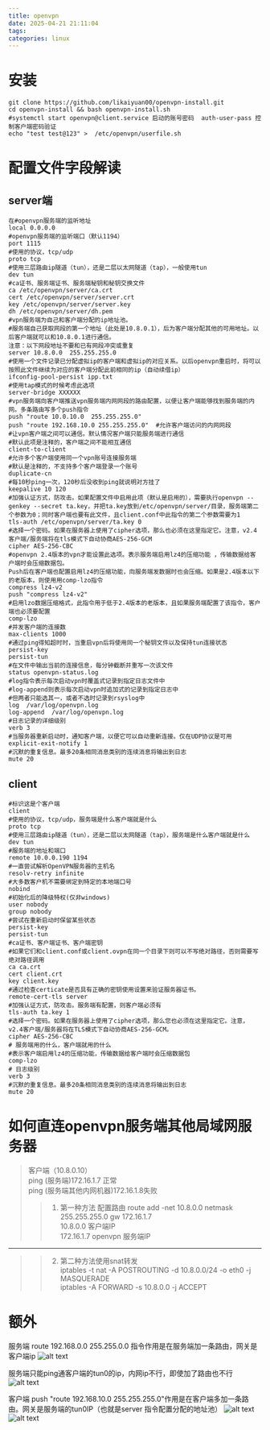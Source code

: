 ```yaml
---
title: openvpn
date: 2025-04-21 21:11:04
tags:
categories: linux
---
```

# 安装
```shell
git clone https://github.com/likaiyuan00/openvpn-install.git
cd openvpn-install && bash openvpn-install.sh
#systemctl start openvpn@client.service 启动的账号密码  auth-user-pass 控制客户端密码验证
echo "test test@123" >  /etc/openvpn/userfile.sh
```

# 配置文件字段解读
## server端
```config
在#openvpn服务端的监听地址
local 0.0.0.0
#openvpn服务端的监听端口（默认1194）
port 1115
#使用的协议，tcp/udp
proto tcp
#使用三层路由ip隧道（tun），还是二层以太网隧道（tap），一般使用tun
dev tun
#ca证书、服务端证书、服务端秘钥和秘钥交换文件
ca /etc/openvpn/server/ca.crt
cert /etc/openvpn/server/server.crt
key /etc/openvpn/server/server.key
dh /etc/openvpn/server/dh.pem
#vpn服务端为自己和客户端分配的ip地址池。
#服务端自己获取网段的第一个地址（此处是10.8.0.1），后为客户端分配其他的可用地址。以后客户端就可以和10.8.0.1进行通信。
注意：以下网段地址不要和已有网段冲突或重复
server 10.8.0.0  255.255.255.0
#使用一个文件记录已分配虚拟ip的客户端和虚拟ip的对应关系。以后openvpn重启时，将可以按照此文件继续为对应的客户端分配此前相同的ip（自动续借ip）
ifconfig-pool-persist ipp.txt
#使用tap模式的时候考虑此选项
server-bridge XXXXXX
#vpn服务端向客户端推送vpn服务端内网网段的路由配置，以便让客户端能够找到服务端的内网。多条路由写多个push指令
push "route 10.0.10.0  255.255.255.0"
push "route 192.168.10.0 255.255.255.0"  #允许客户端访问的内网网段
#让vpn客户端之间可以通信。默认情况客户端只能服务端进行通信
#默认此项是注释的，客户端之间不能相互通信
client-to-client
#允许多个客户端使用同一个vpn账号连接服务端
#默认是注释的，不支持多个客户端登录一个账号
duplicate-cn
#每10秒ping一次，120秒后没收到ping就说明对方挂了
keepalive 10 120
#加强认证方式，防攻击。如果配置文件中启用此项（默认是启用的），需要执行openvpn --genkey --secret ta.key，并把ta.key放到/etc/openvpn/server/目录，服务端第二个参数为0；同时客户端也要有此文件，且client.conf中此指令的第二个参数需要为1
tls-auth /etc/openvpn/server/ta.key 0
#选择一个密码。如果在服务器上使用了cipher选项，那么也必须在这里指定它。注意，v2.4客户端/服务端将在tls模式下自动协商AES-256-GCM
cipher AES-256-CBC
#openvpn 2.4版本的vpn才能设置此选项。表示服务端启用lz4的压缩功能 ，传输数据给客户端时会压缩数据包。
Push后在客户端也配置启用lz4的压缩功能，向服务端发数据时也会压缩。如果是2.4版本以下的老版本，则使用用comp-lzo指令
compress lz4-v2
push "compress lz4-v2"
#启用lzo数据压缩格式，此指令用于低于2.4版本的老版本，且如果服务端配置了该指令，客户端也必须要配置
comp-lzo
#并发客户端的连接数
max-clients 1000
#通过ping得知超时时，当重启vpn后将使用同一个秘钥文件以及保持tun连接状态
persist-key
persist-tun
#在文件中输出当前的连接信息，每分钟截断并重写一次该文件
status openvpn-status.log
#log指令表示每次启动vpn时覆盖式记录到指定日志文件中
#log-append则表示每次启动vpn时追加式的记录到指定日志中
#但两者只能选其一，或者不选时记录到rsyslog中
log  /var/log/openvpn.log
log-append  /var/log/openvpn.log
#日志记录的详细级别
verb 3
#当服务器重新启动时，通知客户端，以便它可以自动重新连接。仅在UDP协议是可用
explicit-exit-notify 1
#沉默的重复信息。最多20条相同消息类别的连续消息将输出到日志
mute 20
```
## client
```
#标识这是个客户端
client
#使用的协议，tcp/udp，服务端是什么客户端就是什么
proto tcp
#使用三层路由ip隧道（tun），还是二层以太网隧道（tap），服务端是什么客户端就是什么
dev tun
#服务端的地址和端口
remote 10.0.0.190 1194
#一直尝试解析OpenVPN服务器的主机名
resolv-retry infinite
#大多数客户机不需要绑定到特定的本地端口号
nobind
#初始化后的降级特权(仅非windows)
user nobody
group nobody
#尝试在重新启动时保留某些状态
persist-key
persist-tun
#ca证书、客户端证书、客户端密钥
#如果它们和client.conf或client.ovpn在同一个目录下则可以不写绝对路径，否则需要写绝对路径调用
ca ca.crt
cert client.crt
key client.key
#通过检查certicate是否具有正确的密钥使用设置来验证服务器证书。
remote-cert-tls server
#加强认证方式，防攻击。服务端有配置，则客户端必须有
tls-auth ta.key 1
#选择一个密码。如果在服务器上使用了cipher选项，那么您也必须在这里指定它。注意，v2.4客户端/服务器将在TLS模式下自动协商AES-256-GCM。
cipher AES-256-CBC
# 服务端用的什么，客户端就用的什么
#表示客户端启用lz4的压缩功能，传输数据给客户端时会压缩数据包
comp-lzo
# 日志级别
verb 3
#沉默的重复信息。最多20条相同消息类别的连续消息将输出到日志
mute 20
```

# 如何直连openvpn服务端其他局域网服务器
> 客户端（10.8.0.10） <br>
ping (服务端)172.16.1.7 正常 <br>
ping (服务端其他内网机器)172.16.1.8失败
>>1. 第一种方法 配置路由
route add -net 10.8.0.0 netmask 255.255.255.0 gw 172.16.1.7<br>
10.8.0.0  客户端IP<br>
172.16.1.7 openvpn 服务端IP
***
>>2. 第二种方法使用snat转发 <br>
iptables -t nat -A POSTROUTING -d 10.8.0.0/24 -o eth0 -j MASQUERADE<br>
iptables -A FORWARD -s 10.8.0.0 -j ACCEPT


# 额外
服务端
route 192.168.0.0 255.255.0.0   指令作用是在服务端加一条路由，网关是客户端ip
![alt text](image.png)

服务端只能ping通客户端的tun0的ip，内网ip不行，即使加了路由也不行
![alt text](image-1.png)

客户端
push "route 192.168.10.0 255.255.255.0"作用是在客户端多加一条路由。网关是服务端的tun0IP（也就是server 指令配置分配的地址池）
![alt text](image-2.png)
![alt text](image-3.png)

